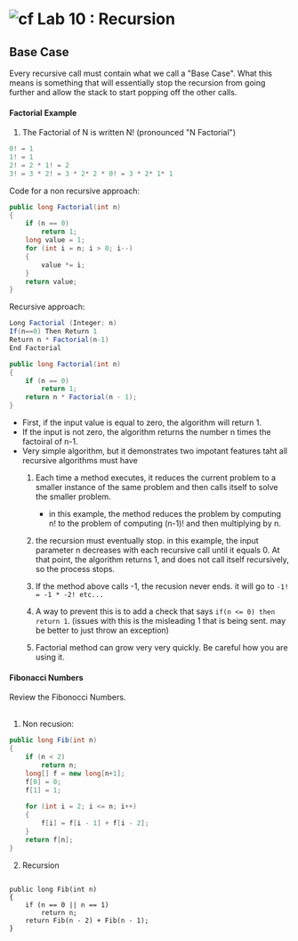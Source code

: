 ![cf](http://i.imgur.com/7v5ASc8.png) Lab 10 : Recursion
=====================================

## Base Case
Every recursive call must contain what we call a "Base Case".
What this means is something that will essentially stop the recursion 
from going further and allow the stack to start popping off the other calls. 


#### Factorial Example
1. The Factorial of N is written N! (pronounced "N Factorial")
```csharp
0! = 1
1! = 1
2! = 2 * 1! = 2
3! = 3 * 2! = 3 * 2* 2 * 0! = 3 * 2* 1* 1
```
Code for a non recursive approach:

```csharp
public long Factorial(int n)
{
    if (n == 0)
        return 1;
    long value = 1;
    for (int i = n; i > 0; i--)
    {
        value *= i;
    }
    return value;
}
```

Recursive approach:

```csharp
Long Factorial (Integer: n)
If(n==0) Then Return 1
Return n * Factorial(n-1)
End Factorial

public long Factorial(int n)
{
    if (n == 0) 
        return 1;
    return n * Factorial(n - 1);
}
```


- First, if the input value is equal to zero, the algorithm will return 1.
- If the input is not zero, the algorithm returns the number n times the factoiral of n-1.
- Very simple algorithm, but it demonstrates two impotant features taht all recursive algorithms must have
	1. Each time a method executes, it reduces the current problem to a smaller instance of the same problem and then calls itself to solve the smaller problem. 
		- in this example, the method reduces the problem by computing n! to the problem of computing (n-1)! and then multiplying by n. 

	2. the recursion must eventually stop. in this example, the input parameter n decreases with each recursive call until 
	it equals 0. At that point, the algorithm returns 1, and does not call itself recursively, so the process stops. 

	3. If the method above calls -1, the recusion never ends. it will go to `-1! = -1 * -2! etc...`
	4. A way to prevent this is to add a check that says `if(n <= 0) then return 1`. (issues with this is the misleading 1 that is being sent. may be better to just throw an exception)
	5. Factorial method can grow very very quickly. Be careful how you are using it.


#### Fibonacci Numbers
Review the Fibonocci Numbers.
<br />
<br />
1. Non recusion:

```csharp
public long Fib(int n)
{
    if (n < 2)
        return n;
    long[] f = new long[n+1];
    f[0] = 0;
    f[1] = 1;
    
    for (int i = 2; i <= n; i++)
    {
        f[i] = f[i - 1] + f[i - 2];
    }
    return f[n];
}
```

2. Recursion

```chsarp

public long Fib(int n)
{
    if (n == 0 || n == 1)
        return n;
    return Fib(n - 2) + Fib(n - 1);
}
```